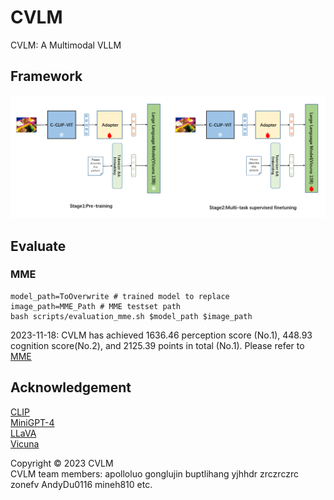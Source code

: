 # CVLM

CVLM: A Multimodal VLLM

## Framework

![framework.png](assets/framework.png)

## Evaluate

### MME

```
model_path=ToOverwrite # trained model to replace  
image_path=MME_Path # MME testset path  
bash scripts/evaluation_mme.sh $model_path $image_path  

```

2023-11-18: CVLM has achieved 1636.46 perception score (No.1), 448.93 cognition score(No.2), and 2125.39 points in total (No.1). Please refer to [MME](https://github.com/BradyFU/Awesome-Multimodal-Large-Language-Models/tree/Evaluation)  


## Acknowledgement

[CLIP](https://github.com/openai/CLIP)  
[MiniGPT-4](https://minigpt-4.github.io/)   
[LLaVA](https://github.com/haotian-liu/LLaVA)  
[Vicuna](https://github.com/lm-sys/FastChat)  


Copyright © 2023 CVLM  
CVLM team members: apolloluo gonglujin buptlihang yjhhdr zrczrczrc zonefv AndyDu0116 mineh810  etc.

